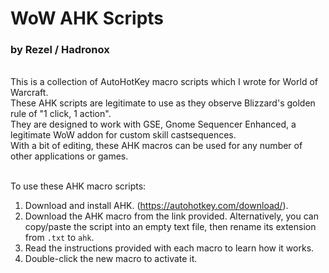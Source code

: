 # WoW AHK Scripts
### by Rezel / Hadronox
<br/>
This is a collection of AutoHotKey macro scripts which I wrote for World of Warcraft.<br/>
These AHK scripts are legitimate to use as they observe Blizzard's golden rule of "1 click, 1 action".<br/>
They are designed to work with GSE, Gnome Sequencer Enhanced, a legitimate WoW addon for custom skill castsequences.<br/>
With a bit of editing, these AHK macros can be used for any number of other applications or games.
<br/><br/>

To use these AHK macro scripts:
1. Download and install AHK. (https://autohotkey.com/download/).
2. Download the AHK macro from the link provided. Alternatively, you can copy/paste the script into an empty text file, then rename its extension from `.txt` to `ahk`.
3. Read the instructions provided with each macro to learn how it works.
4. Double-click the new macro to activate it.

